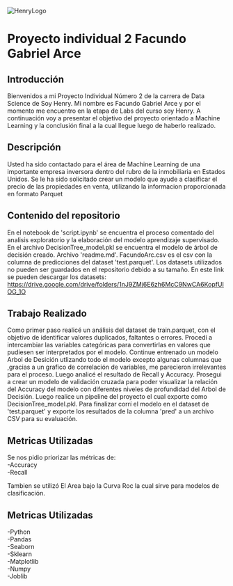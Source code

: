 ![HenryLogo](https://d31uz8lwfmyn8g.cloudfront.net/Assets/logo-henry-white-lg.png)
​
# Proyecto individual 2 Facundo Gabriel Arce

## **Introducción**
Bienvenidos a mi Proyecto Individual Número 2 de la carrera de Data Science de Soy Henry. Mi nombre es Facundo Gabriel Arce y por el momento me encuentro en la etapa de Labs del curso soy Henry. A continuación voy a presentar el objetivo del proyecto orientado a Machine Learning y la conclusión final a la cual llegue luego de haberlo realizado.

## **Descripción**

Usted ha sido contactado para el área de Machine Learning de una importante empresa inversora dentro del rubro de la inmobiliaria en Estados Unidos. Se le ha sido solicitado crear un modelo que ayude a clasificar el precio de las propiedades en venta, utilizando la informacion proporcionada en formato Parquet


## **Contenido del repositorio** 

En el notebook de 'script.ipynb' se encuentra el proceso comentado del analisis exploratorio y la elaboración del modelo aprendizaje supervisado.
En el archivo DecisionTree_model.pkl se encuentra el modelo de árbol de decisión creado.
Archivo 'readme.md'.
FacundoArc.csv es el csv con la columna de predicciones del dataset 'test.parquet'.
Los datasets utilizados no pueden ser guardados en el repositorio debido a su tamaño. En este link se pueden descargar los datasets: https://drive.google.com/drive/folders/1nJ9ZMj6E6zh6McC9NwCA6KopfUIOG_1O

## **Trabajo Realizado** 
Como primer paso realicé un análisis del dataset de train.parquet, con el objetivo de identificar valores duplicados, faltantes o errores. Procedí a intercambiar las variables categóricas para convertirlas en valores que pudiesen ser interpretados por el modelo. Continue entrenado un modelo Arbol de Desición utlizando todo el modelo excepto algunas columnas que ,gracias a un grafico de correlación de variables, me parecieron irrelevantes para el proceso. Luego analicé el resultado de Recall y Accuracy. Prosegui a crear un modelo de validación cruzada para poder visualizar la relación del Accuracy del modelo con diferentes niveles de profundidad del Arbol de Decisión.
Luego realice un pipeline del proyecto el cual exporte como DecisionTree_model.pkl.
Para finalizar corrí el modelo en el dataset de 'test.parquet' y exporte los resultados de la columna 'pred' a un archivo CSV para su evaluación.



## **Metricas Utilizadas** 

Se nos pidio priorizar las métricas de:</br> 
-Accuracy</br>
-Recall 

Tambien se utilizó El Area bajo la Curva Roc la cual sirve para modelos de clasificación.

## **Metricas Utilizadas**

-Python</br>
-Pandas</br>
-Seaborn</br>
-Sklearn</br>
-Matplotlib</br>
-Numpy</br>
-Joblib



